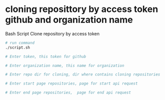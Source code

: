 # cloning reposittory by access token github and organization name
Bash Script Clone repository by access token

```bash 
# run command 
./script.sh 

# Enter token, this token for github

# Enter organization name, this name for organization

# Enter repo dir for cloning, dir where contains cloning repositories

# Enter start page repositories, page for start api request

# Enter end page repositories,  page for end api request

```
